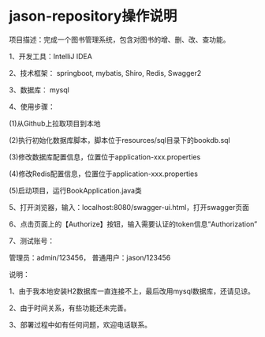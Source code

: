 # jason-repository操作说明
项目描述：完成一个图书管理系统，包含对图书的增、删、改、查功能。<p>
1、开发工具：IntelliJ IDEA<p>
2、技术框架：
    springboot,
    mybatis,
    Shiro,
    Redis,
    Swagger2
    <p>
3、数据库：
    mysql
    <p>
4、使用步骤：<p>
    (1)从Github上拉取项目到本地<p>
    (2)执行初始化数据库脚本，脚本位于resources/sql目录下的bookdb.sql<p>
    (3)修改数据库配置信息，位置位于application-xxx.properties<p>
    (4)修改Redis配置信息，位置位于application-xxx.properties<p>
    (5)启动项目，运行BookApplication.java类<p>
5、打开浏览器，输入：localhost:8080/swagger-ui.html，打开swagger页面<p>
6、点击页面上的【Authorize】按钮，输入需要认证的token信息“Authorization”<p>
7、测试账号：<p>
    管理员：admin/123456，
    普通用户：jason/123456<p>
说明：<p>
    1、由于我本地安装H2数据库一直连接不上，最后改用mysql数据库，还请见谅。<p>
    2、由于时间关系，有些功能还未完善。<p>
    3、部署过程中如有任何问题，欢迎电话联系。<p>